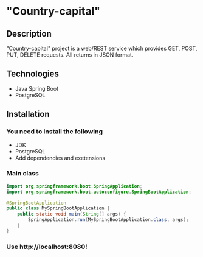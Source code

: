 # "Country-capital"
## Description
"Country-capital" project is a web/REST service which provides GET, POST, PUT, DELETE requests. All returns in JSON format.
## Technologies
- Java Spring Boot
- PostgreSQL
## Installation
### You need to install the following
- JDK
- PostgreSQL
- Add dependencies and exetensions
### Main class
```Java
import org.springframework.boot.SpringApplication;
import org.springframework.boot.autoconfigure.SpringBootApplication;

@SpringBootApplication
public class MySpringBootApplication {
    public static void main(String[] args) {
        SpringApplication.run(MySpringBootApplication.class, args);
    }
}
```
### Use http://localhost:8080!